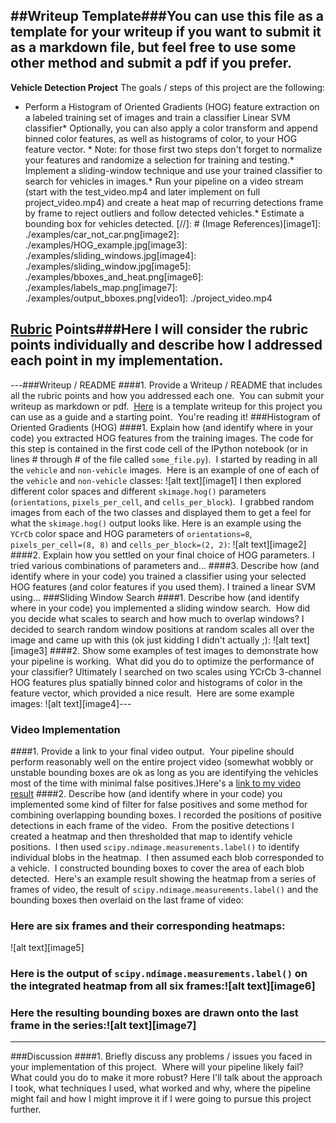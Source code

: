 ##Writeup Template###You can use this file as a template for your writeup if you want to submit it as a markdown file, but feel free to use some other method and submit a pdf if you prefer.
---
**Vehicle Detection Project**
The goals / steps of this project are the following:
* Perform a Histogram of Oriented Gradients (HOG) feature extraction on a labeled training set of images and train a classifier Linear SVM classifier* Optionally, you can also apply a color transform and append binned color features, as well as histograms of color, to your HOG feature vector. * Note: for those first two steps don't forget to normalize your features and randomize a selection for training and testing.* Implement a sliding-window technique and use your trained classifier to search for vehicles in images.* Run your pipeline on a video stream (start with the test_video.mp4 and later implement on full project_video.mp4) and create a heat map of recurring detections frame by frame to reject outliers and follow detected vehicles.* Estimate a bounding box for vehicles detected.
[//]: # (Image References)[image1]: ./examples/car_not_car.png[image2]: ./examples/HOG_example.jpg[image3]: ./examples/sliding_windows.jpg[image4]: ./examples/sliding_window.jpg[image5]: ./examples/bboxes_and_heat.png[image6]: ./examples/labels_map.png[image7]: ./examples/output_bboxes.png[video1]: ./project_video.mp4
## [Rubric](https://review.udacity.com/#!/rubrics/513/view) Points###Here I will consider the rubric points individually and describe how I addressed each point in my implementation.  
---###Writeup / README
####1. Provide a Writeup / README that includes all the rubric points and how you addressed each one.  You can submit your writeup as markdown or pdf.  [Here](https://github.com/udacity/CarND-Vehicle-Detection/blob/master/writeup_template.md) is a template writeup for this project you can use as a guide and a starting point.  
You're reading it!
###Histogram of Oriented Gradients (HOG)
####1. Explain how (and identify where in your code) you extracted HOG features from the training images.
The code for this step is contained in the first code cell of the IPython notebook (or in lines # through # of the file called `some_file.py`).  
I started by reading in all the `vehicle` and `non-vehicle` images.  Here is an example of one of each of the `vehicle` and `non-vehicle` classes:
![alt text][image1]
I then explored different color spaces and different `skimage.hog()` parameters (`orientations`, `pixels_per_cell`, and `cells_per_block`).  I grabbed random images from each of the two classes and displayed them to get a feel for what the `skimage.hog()` output looks like.
Here is an example using the `YCrCb` color space and HOG parameters of `orientations=8`, `pixels_per_cell=(8, 8)` and `cells_per_block=(2, 2)`:
![alt text][image2]
####2. Explain how you settled on your final choice of HOG parameters.
I tried various combinations of parameters and...
####3. Describe how (and identify where in your code) you trained a classifier using your selected HOG features (and color features if you used them).
I trained a linear SVM using...
###Sliding Window Search
####1. Describe how (and identify where in your code) you implemented a sliding window search.  How did you decide what scales to search and how much to overlap windows?
I decided to search random window positions at random scales all over the image and came up with this (ok just kidding I didn't actually ;):
![alt text][image3]
####2. Show some examples of test images to demonstrate how your pipeline is working.  What did you do to optimize the performance of your classifier?
Ultimately I searched on two scales using YCrCb 3-channel HOG features plus spatially binned color and histograms of color in the feature vector, which provided a nice result.  Here are some example images:
![alt text][image4]---
### Video Implementation
####1. Provide a link to your final video output.  Your pipeline should perform reasonably well on the entire project video (somewhat wobbly or unstable bounding boxes are ok as long as you are identifying the vehicles most of the time with minimal false positives.)Here's a [link to my video result](./project_video.mp4)
####2. Describe how (and identify where in your code) you implemented some kind of filter for false positives and some method for combining overlapping bounding boxes.
I recorded the positions of positive detections in each frame of the video.  From the positive detections I created a heatmap and then thresholded that map to identify vehicle positions.  I then used `scipy.ndimage.measurements.label()` to identify individual blobs in the heatmap.  I then assumed each blob corresponded to a vehicle.  I constructed bounding boxes to cover the area of each blob detected.  
Here's an example result showing the heatmap from a series of frames of video, the result of `scipy.ndimage.measurements.label()` and the bounding boxes then overlaid on the last frame of video:
### Here are six frames and their corresponding heatmaps:
![alt text][image5]
### Here is the output of `scipy.ndimage.measurements.label()` on the integrated heatmap from all six frames:![alt text][image6]
### Here the resulting bounding boxes are drawn onto the last frame in the series:![alt text][image7]

---
###Discussion
####1. Briefly discuss any problems / issues you faced in your implementation of this project.  Where will your pipeline likely fail?  What could you do to make it more robust?
Here I'll talk about the approach I took, what techniques I used, what worked and why, where the pipeline might fail and how I might improve it if I were going to pursue this project further.  

